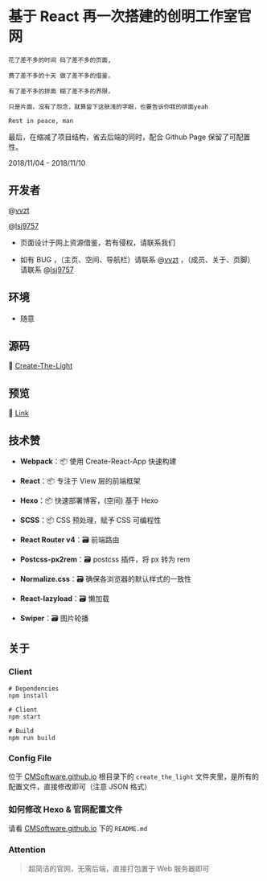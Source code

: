 # 基于 React 再一次搭建的创明工作室官网

```
花了差不多的时间 码了差不多的页面,

费了差不多的十天 做了差不多的借鉴，

有了差不多的排面 糊了差不多的界限，

只是片面，没有了怨念，就算留下这肤浅的字眼，也要告诉你我的排面yeah

Rest in peace, man
```

最后，在缩减了项目结构，省去后端的同时，配合 Github Page 保留了可配置性。

2018/11/04 - 2018/11/10

## 开发者

@[vvzt](https://github.com/vvzt)

@[lsj9757](https://github.com/lsj9757)

* 页面设计于网上资源借鉴，若有侵权，请联系我们

* 如有 BUG ，（主页、空间、导航栏）请联系 @[vvzt](https://github.com/vvzt) ，（成员、关于、页脚） 请联系 @[lsj9757](https://github.com/orgs/CMSoftware/people/lsj9757)

## 环境

- 随意

## 源码

🎉 [Create-The-Light](https://github.com/CMSoftware/Create-The-Light)

## 预览

🎉 [Link](http://123.207.109.197/)

## 技术赞

- <b>Webpack</b>：📦 使用 Create-React-App 快速构建

- <b>React</b>：📦 专注于 View 层的前端框架

- <b>Hexo</b>：📦 快速部署博客，(空间) 基于 Hexo

- <b>SCSS</b>：📦 CSS 预处理，赋予 CSS 可编程性

- <b>React Router v4</b>：🗃️ 前端路由

- <b>Postcss-px2rem</b>：🗃️ postcss 插件，将 px 转为 rem

- <b>Normalize.css</b>：🗃️ 确保各浏览器的默认样式的一致性

- <b>React-lazyload</b>：🗃️ 懒加载

- <b>Swiper</b>：🗃️ 图片轮播

## 关于

### Client

```
# Dependencies
npm install

# Client
npm start

# Build
npm run build
```

### Config File

位于 [CMSoftware.github.io](https://github.com/CMSoftware/CMSoftware.github.io) 根目录下的 ```create_the_light``` 文件夹里，是所有的配置文件，直接修改即可（注意 JSON 格式）

### 如何修改 Hexo & 官网配置文件

请看 [CMSoftware.github.io](https://github.com/CMSoftware/CMSoftware.github.io) 下的 ```README.md```

### Attention

> 超简洁的官网，无需后端，直接打包置于 Web 服务器即可
